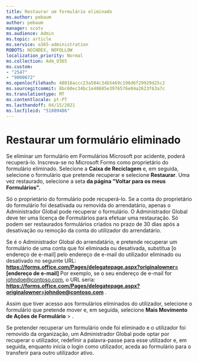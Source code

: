 ```yaml
---
title: Restaurar um formulário eliminado
ms.author: pebaum
author: pebaum
manager: scotv
ms.audience: Admin
ms.topic: article
ms.service: o365-administration
ROBOTS: NOINDEX, NOFOLLOW
localization_priority: Normal
ms.collection: Adm_O365
ms.custom:
- "2547"
- "9000672"
ms.openlocfilehash: 48018accc23a504c34b5469c198d6f29929d25c2
ms.sourcegitcommit: 8bc60ec34bc1e40685e3976576e04a2623f63a7c
ms.translationtype: MT
ms.contentlocale: pt-PT
ms.lasthandoff: 04/15/2021
ms.locfileid: "51809486"
---
```

# <a name="restore-a-deleted-form"></a>Restaurar um formulário eliminado

Se eliminar um formulário em Formulários Microsoft por acidente, poderá recuperá-lo. Inscreva-se no Microsoft Forms como proprietário do formulário eliminado. Selecione a **Caixa de Reciclagem** e, em seguida, selecione o formulário que pretende recuperar e selecione **Restaurar**. Uma vez restaurado, selecione a seta **da página "Voltar para os meus Formulários".**

Só o proprietário do formulário pode recuperá-lo. Se a conta do proprietário do formulário foi desativada ou removida do arrendatário, apenas o Administrador Global pode recuperar o formulário. O Administrador Global deve ter uma licença de Formulários para efetuar uma restauração. Só podem ser restaurados formulários criados no prazo de 30 dias após a desativação ou remoção da conta do utilizador do arrendatário.

Se é o Administrador Global do arrendatário, e pretende recuperar um formulário de uma conta que foi eliminada ou desativada, substitua [o endereço de e-mail] pelo endereço de e-mail do utilizador eliminado ou desativado no seguinte URL: **https://forms.office.com/Pages/delegatepage.aspx?originalowner= [endereço de e-mail]** Por exemplo, se o seu endereço de e-mail for johndoe@contoso.com, o URL seria: **https://forms.office.com/Pages/delegatepage.aspx?originalowner=johndoe@contoso.com** . 

Assim que tiver acesso aos formulários eliminados do utilizador, selecione o formulário que pretende mover e, em seguida, selecione **Mais Movimento de Ações de Formulário**  >  .

Se pretender recuperar um formulário onde foi eliminado e o utilizador foi removido da organização, um Administrador Global pode optar por recuperar o utilizador, redefinir a palavra-passe para esse utilizador e, em seguida, enquanto inicia o login como utilizador, aceda ao formulário para o transferir para outro utilizador ativo. 